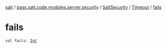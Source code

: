 [salt](../../../index.md) / [pass.salt.code.modules.server.security](../../index.md) / [SaltSecurity](../index.md) / [Timeout](index.md) / [fails](./fails.md)

# fails

`val fails: `[`Int`](https://kotlinlang.org/api/latest/jvm/stdlib/kotlin/-int/index.html)